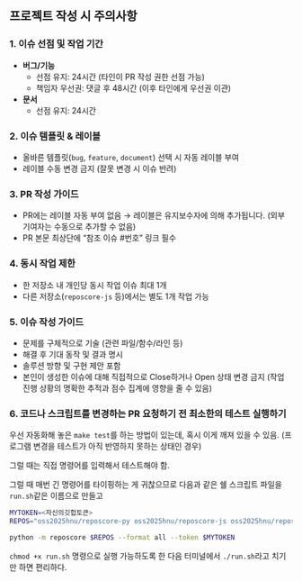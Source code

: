 ## 프로젝트 작성 시 주의사항

### 1. 이슈 선점 및 작업 기간
- **버그/기능**
  - 선점 유지: 24시간 (타인이 PR 작성 권한 선점 가능)  
  - 책임자 우선권: 댓글 후 48시간 (이후 타인에게 우선권 이관)
- **문서**
  - 선점 유지: 24시간

### 2. 이슈 템플릿 & 레이블
- 올바른 템플릿(`bug`, `feature`, `document`) 선택 시 자동 레이블 부여  
- 레이블 수동 변경 금지 (잘못 변경 시 이슈 반려)

### 3. PR 작성 가이드
- PR에는 레이블 자동 부여 없음 → 레이블은 유지보수자에 의해 추가됩니다. (외부 기여자는 수동으로 추가할 수 없음)
- PR 본문 최상단에 “참조 이슈 #번호” 링크 필수

### 4. 동시 작업 제한
- 한 저장소 내 개인당 동시 작업 이슈 최대 1개  
- 다른 저장소(`reposcore-js` 등)에서는 별도 1개 작업 가능

### 5. 이슈 작성 가이드
- 문제를 구체적으로 기술 (관련 파일/함수/라인 등)  
- 해결 후 기대 동작 및 결과 명시  
- 솔루션 방향 및 구현 제안 포함
- 본인이 생성한 이슈에 대해 직접적으로 Close하거나 Open 상태 변경 금지 (작업 진행 상황의 명확한 추적과 점수 집계에 영향을 줄 수 있음)

### 6. 코드나 스크립트를 변경하는 PR 요청하기 전 최소한의 테스트 실행하기
우선 자동화해 놓은 `make test`를 하는 방법이 있는데, 혹시 이게 깨져 있을 수 있음. (프로그램 변경을 테스트가 아직 반영하지 못하는 상태인 경우)

그럴 때는 직접 명령어를 입력해서 테스트해야 함.

그럴 때 매번 긴 명령어를 타이핑하는 게 귀찮으므로 다음과 같은 쉘 스크립트 파일을 `run.sh`같은 이름으로 만들고
```bash
MYTOKEN=<자신의깃헙토큰>
REPOS="oss2025hnu/reposcore-py oss2025hnu/reposcore-js oss2025hnu/reposcore-cs"

python -m reposcore $REPOS --format all --token $MYTOKEN
```
`chmod +x run.sh` 명령으로 실행 가능하도록 한 다음
터미널에서 `./run.sh`라고 치기만 하면 편리하다.

